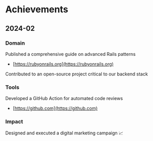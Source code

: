# Achievements
## 2024-02

### Domain

Published a comprehensive guide on advanced Rails patterns

* [https://rubyonrails.org](https://rubyonrails.org)

Contributed to an open-source project critical to our backend stack


### Tools

Developed a GitHub Action for automated code reviews

* [https://github.com](https://github.com)


### Impact

Designed and executed a digital marketing campaign 📈
